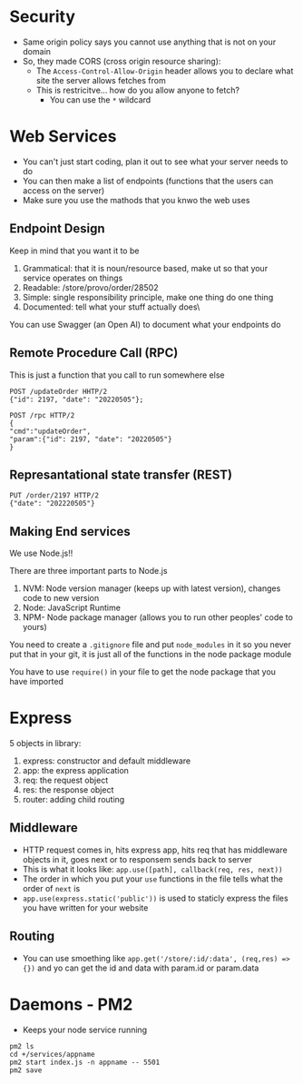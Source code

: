 # Security
- Same origin policy says you cannot use anything that is not on your domain
- So, they made CORS (cross origin resource sharing):
  - The `Access-Control-Allow-Origin` header allows you to declare what site the server allows fetches from
  - This is restricitve... how do you allow anyone to fetch?
    - You can use the `*` wildcard

# Web Services
- You can't just start coding, plan it out to see what your server needs to do
- You can then make a list of endpoints (functions that the users can access on the server)
- Make sure you use the mathods that you knwo the web uses

## Endpoint Design
Keep in mind that you want it to be 
1. Grammatical: that it is noun/resource based, make ut so that your service operates on things
2. Readable: /store/provo/order/28502
3. Simple: single responsibility principle, make one thing do one thing
4. Documented: tell what your stuff actually does\

You can use Swagger (an Open AI) to document what your endpoints do

## Remote Procedure Call (RPC)
This is just a function that you call to run somewhere else
```
POST /updateOrder HHTP/2
{"id": 2197, "date": "20220505"};

POST /rpc HTTP/2
{
"cmd":"updateOrder",
"param":{"id": 2197, "date": "20220505"}
}
```

## Represantational state transfer (REST)
```
PUT /order/2197 HTTP/2
{"date": "202220505"}
```

## Making End services
We use Node.js!!

There are three important parts to Node.js
1. NVM: Node version manager (keeps up with latest version), changes code to new version
2. Node: JavaScript Runtime
3. NPM- Node package manager (allows you to run other peoples' code to yours)

You need to create a `.gitignore` file and put `node_modules` in it so you never put that in your git, it is just all of the functions in the node package module

You have to use `require()` in your file to get the node package that you have imported

# Express
5 objects in library:
1. express: constructor and default middleware
2. app: the express application
3. req: the request object
4. res: the response object
5. router: adding child routing

## Middleware
- HTTP request comes in, hits express app, hits req that has middleware objects in it, goes next or to responsem sends back to server
- This is what it looks like: `app.use([path], callback(req, res, next))`
- The order in which you put your `use` functions in the file tells what the order of `next` is
- `app.use(express.static('public'))` is used to staticly express the files you have written for your website

## Routing
- You can use smoething like `app.get('/store/:id/:data', (req,res) => {})` and yo can get the id and data with param.id or param.data

# Daemons - PM2
- Keeps your node service running
```
pm2 ls
cd +/services/appname
pm2 start index.js -n appname -- 5501
pm2 save
```
